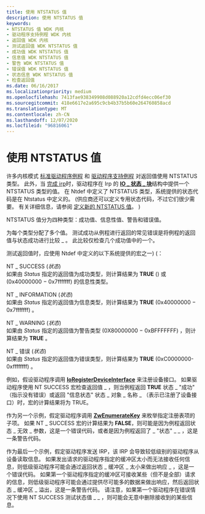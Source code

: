 ```yaml
---
title: 使用 NTSTATUS 值
description: 使用 NTSTATUS 值
keywords:
- NTSTATUS 值 WDK 内核
- 驱动程序支持例程 WDK 内核
- 返回值 WDK 内核
- 测试返回值 WDK NTSTATUS 值
- 成功值 WDK NTSTATUS 值
- 信息值 WDK NTSTATUS 值
- 警告 WDK NTSTATUS 值
- 错误值 WDK NTSTATUS 值
- 状态信息 WDK NTSTATUS 值
- 检查返回值
ms.date: 06/16/2017
ms.localizationpriority: medium
ms.openlocfilehash: 7413fae938349908d088920a12cdfd4ecc06ef30
ms.sourcegitcommit: 418e6617e2a695c9cb4b37b5b60e264760858acd
ms.translationtype: MT
ms.contentlocale: zh-CN
ms.lasthandoff: 12/07/2020
ms.locfileid: "96816061"
---
```

# <a name="using-ntstatus-values"></a>使用 NTSTATUS 值





许多内核模式 [标准驱动程序例程](./introduction-to-standard-driver-routines.md) 和 [驱动程序支持例程](/windows-hardware/drivers/ddi/index) 对返回值使用 NTSTATUS 类型。 此外，当 [完成 irp](completing-irps.md)时，驱动程序在 Irp 的 [**IO \_ 状态 \_ 块**](/windows-hardware/drivers/ddi/wdm/ns-wdm-_io_status_block)结构中提供一个 NTSTATUS 类型的值。 在 Ntdef 中定义了 NTSTATUS 类型，系统提供的状态代码是在 Ntstatus 中定义的。  (供应商还可以定义专用状态代码，不过它们很少需要。 有关详细信息，请参阅 [定义新的 NTSTATUS 值](defining-new-ntstatus-values.md)。 ) 

NTSTATUS 值分为四种类型：成功值、信息性值、警告和错误值。

为每个类型分配了多个值。 测试成功从例程进行返回的常见错误是将例程的返回值与状态成功进行比较 \_ 。 此比较仅检查几个成功值中的一个。

测试返回值时，应使用 Ntdef 中定义的以下系统提供的宏之一)  (：

<a href="" id="nt-success-status-"></a>NT \_ SUCCESS (*状态*)   
如果由 *Status* 指定的返回值为成功类型，则计算结果为 **TRUE** () 或 (0x40000000 − 0x7fffffff) 的信息性类型。

<a href="" id="nt-information-status-"></a>NT \_ INFORMATION (*状态*)   
如果由 *Status* 指定的返回值为信息类型，则计算结果为 **TRUE** (0x40000000 − 0x7fffffff) 。

<a href="" id="nt-warning-status-"></a>NT \_ WARNING (*状态*)   
如果由 *Status* 指定的返回值为警告类型 (0X80000000 − 0xBFFFFFFF) ，则计算结果为 **TRUE** 。

<a href="" id="nt-error-status-"></a>NT \_ 错误 (*状态*)   
如果由 *Status* 指定的返回值为错误类型，则计算结果为 **TRUE** (0xC0000000-0xffffffff) 。

例如，假设驱动程序调用 [**IoRegisterDeviceInterface**](/windows-hardware/drivers/ddi/wdm/nf-wdm-ioregisterdeviceinterface) 来注册设备接口。 如果驱动程序使用 NT SUCCESS 宏检查返回值 \_ ，则当例程返回 **TRUE** 状态 \_ "成功" （指示没有错误）或返回 "信息状态" 状态 \_ 对象 \_ 名称 \_ （表示已注册了设备接口）时，宏的计算结果将为 TRUE。

作为另一个示例，假定驱动程序调用 [**ZwEnumerateKey**](/windows-hardware/drivers/ddi/wdm/nf-wdm-zwenumeratekey) 来枚举指定注册表项的子项。 如果 NT \_ SUCCESS 宏的计算结果为 **FALSE**，则可能是因为例程返回状态 \_ 无效 \_ 参数，这是一个错误代码，或者是因为例程返回了 \_ "状态" \_ \_ ，这是一条警告代码。

作为最后一个示例，假定驱动程序发送 IRP，该 IRP 会导致较低级别的驱动程序从设备读取信息。 如果发出请求的驱动程序指定的缓冲区太小而无法接收任何信息，则低级驱动程序可能会通过返回状态 \_ 缓冲区 \_ 太小来做出响应 \_ ，这是一个错误代码。 如果第一个驱动程序指定的缓冲区可接收某些（但不是全部）请求的信息，则低级驱动程序可能会通过提供尽可能多的数据来做出响应，然后返回状态 \_ 缓冲区 \_ 溢出，这是一条警告代码。 请注意，如果第一个驱动程序在错误情况下使用 NT SUCCESS 测试状态值 \_ \_ ，则可能会无意中删除接收到的某些信息。

 

